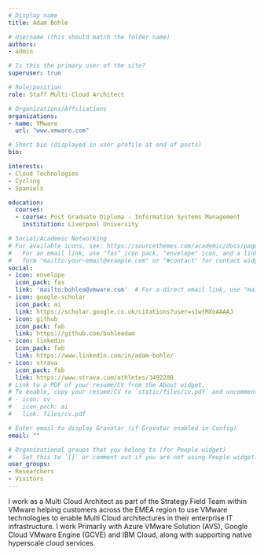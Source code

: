 ```yaml
---
# Display name
title: Adam Bohle

# Username (this should match the folder name)
authors:
- admin

# Is this the primary user of the site?
superuser: true

# Role/position
role: Staff Multi-Cloud Architect

# Organizations/Affiliations
organizations:
- name: VMware
  url: "www.vmware.com"

# Short bio (displayed in user profile at end of posts)
bio: 

interests:
- Cloud Technologies
- Cycling
- Spaniels

education:
  courses:
  - course: Post Graduate Diploma - Information Systems Management
    institution: Liverpool University

# Social/Academic Networking
# For available icons, see: https://sourcethemes.com/academic/docs/page-builder/#icons
#   For an email link, use "fas" icon pack, "envelope" icon, and a link in the
#   form "mailto:your-email@example.com" or "#contact" for contact widget.
social:
- icon: envelope
  icon_pack: fas
  link: 'mailto:bohlea@vmware.com'  # For a direct email link, use "mailto:test@example.org".
- icon: google-scholar
  icon_pack: ai
  link: https://scholar.google.co.uk/citations?user=sIwtMXoAAAAJ
- icon: github
  icon_pack: fab
  link: https://github.com/bohleadam
- icon: linkedin
  icon_pack: fab
  link: https://www.linkedin.com/in/adam-bohle/
- icon: strava
  icon_pack: fab
  link: https://www.strava.com/athletes/3492280
# Link to a PDF of your resume/CV from the About widget.
# To enable, copy your resume/CV to `static/files/cv.pdf` and uncomment the lines below.
# - icon: cv
#   icon_pack: ai
#   link: files/cv.pdf

# Enter email to display Gravatar (if Gravatar enabled in Config)
email: ""

# Organizational groups that you belong to (for People widget)
#   Set this to `[]` or comment out if you are not using People widget.
user_groups:
- Researchers
- Visitors
---
```


I work as a Multi Cloud Architect as part of the Strategy Field Team within VMware helping customers across the EMEA region to use VMware technologies to enable Multi Cloud architectures in their enterprise IT infrastructure. I work Primarily with Azure VMware Solution (AVS), Google Cloud VMware Engine (GCVE) and IBM Cloud, along with supporting native hyperscale cloud services.
